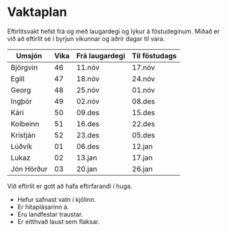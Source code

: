 # Vaktaplan

Eftirlitsvakt hefst frá og með laugardegi og lýkur á föstudeginum. Miðað er við að eftirlit sé í byrjun vikunnar og aðrir dagar til vara.

| Umsjón|Vika|Frá laugardegi|Til föstudags|
|---|---|---|---|
|Björgvin  | 46 |11.nóv|17.nóv|
|Egill     | 47 |18.nóv|24.nóv|
|Georg     | 48 |25.nóv|01.nóv|
|Ingþór    | 49 |02.nóv|08.des|
|Kári      | 50 |09.des|15.des|
|Kolbeinn  | 51 |16.des|22.des|
|Kristján  | 52 |23.des|05.des|
|Lúðvík    | 01 |06.des|12.jan|
|Lukaz     | 02 |13.jan|17.jan|
|Jón Hörður| 03 |20.jan|26.jan|

Við eftirlit er gott að hafa eftirfarandi í huga.

- Hefur safnast vatn í kjölinn.
- Er hitaplásarinn á.
- Eru landfestar traustar.
- Er eitthvað laust sem flaksar.